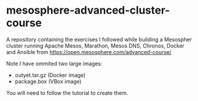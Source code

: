 # mesosphere-advanced-cluster-course
A repository containing the exercises I followed while building a Mesospher cluster running Apache Mesos, Marathon, Mesos DNS, Chronos, Docker and Ansible from https://open.mesosphere.com/advanced-course/

Note I have ommited two large images:
* outyet.tar.gz (Docker image)
* package.box (VBox image)

You will need to follow the tutorial to create them.
